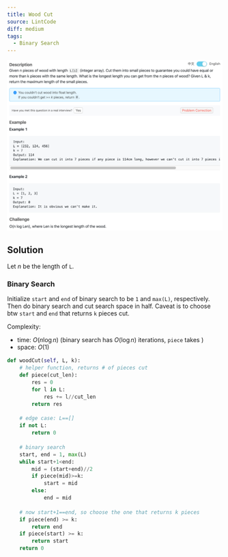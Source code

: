 ```yaml
---
title: Wood Cut
source: LintCode
diff: medium
tags:
  - Binary Search
---
```


<img class="medium-zoom" src="/algo/wood-cut.png" alt="https://www.lintcode.com/problem/wood-cut">

## Solution

Let $n$ be the length of `L`.

### Binary Search

Initialize `start` and `end` of binary search to be `1` and `max(L)`, respectively. Then do binary search and cut search space in half. Caveat is to choose btw `start` and `end` that returns `k` pieces cut.

Complexity:

- time: $O(n\log n)$ (binary search has $O(\log n)$ iterations, `piece` takes )
- space: $O(1)$

```py
def woodCut(self, L, k):
    # helper function, returns # of pieces cut
    def piece(cut_len):
        res = 0
        for l in L:
            res += l//cut_len
        return res

    # edge case: L==[]
    if not L:
        return 0

    # binary search
    start, end = 1, max(L)
    while start+1<end:
        mid = (start+end)//2
        if piece(mid)>=k:
            start = mid
        else:
            end = mid

    # now start+1==end, so choose the one that returns k pieces
    if piece(end) >= k:
        return end
    if piece(start) >= k:
        return start
    return 0
```

